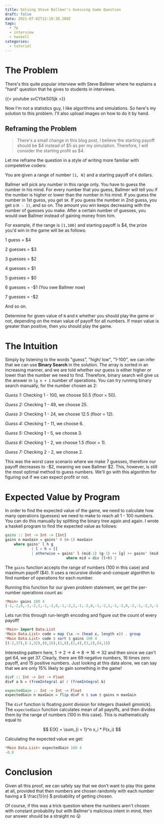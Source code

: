 ```yaml
---
title: Solving Steve Ballmer's Guessing Game Question
draft: false
date: 2021-07-02T12:19:38.209Z
tags:
  - fp
  - interview
  - haskell
categories:
  - tutorial
---
```

# The Problem

There's this quite popular interview with Steve Ballmer where he explains a "hard" question that he gives to students in interviews.

{{< youtube svCYbkS0Sjk >}}

Now I'm not a statistics guy, I like algorithms and simulations. So here's my solution to this problem. I'll also upload images on how to do it by hand.

## Reframing the Problem

> There's a small change in this blog post, I believe the starting payoff should be \$4 instead of $5 as per my simulation. Therefore, I will consider the starting profit as \$4.

Let me reframe the question in a style of writing more familiar with competetive coders:

You are given a range of number `[1, N]` and a starting payoff of `K` dollars.

Ballmer will pick any number in this range only. You have to guess the number in his mind. For every number that you guess, Ballmer will tell you if the number is higher or lower than the number in his mind. If you guess the number in 1st guess, you get `$K`. If you guess the number in 2nd guess, you get `$(K - 1)`, and so on. The amount you win keeps decreasing with the number of guesses you make. After a certain number of guesses, you would owe Ballmer instead of gaining money from him.

For example, if the range is `[1,100]` and starting payoff is \$4, the prize you'd win in the game will be as follows:

1 guess = \$4

2 guesses = \$3

3 guesses = \$2

4 guesses = \$1

5 guesses = \$0

6 guesses = -\$1 (You owe Ballmer now)

7 guesses = -\$2

And so on.

Determine for given value of `N` and `K` whether you should play the game or not, depending on the mean value of payoff for all numbers. If mean value is greater than positive, then you should play the game.

# The Intuition

Simply by listening to the words "guess", "high/ low", "1-100", we can infer that we can use **Binary Search** in the solution. The array is sorted in an increasing manner, and we are told whether our guess is either higher or lower than the number we need to find. Therefore, binary search will give us the answer in `lg n + 1` number of operations. You can try running binary search manually, for the number chosen as 2:

*Guess 1:* Checking 1 - 100, we choose 50.5 (floor = 50).

*Guess 2:* Checking 1 - 49, we choose 25.

*Guess 3:* Checking 1 - 24, we choose 12.5 (floor = 12).

*Guess 4:* Checking 1 - 11, we choose 6.

*Guess 5:* Checking 1 - 5, we choose 3.

*Guess 6:* Checking 1 - 2, we choose 1.5 (floor = 1).

*Guess 7:* Checking 2 - 2, we choose 2.

This was the worst case scenario where we make 7 guesses, therefore our payoff decreases to -$2, meaning we owe Ballmer $2. This, however, is still the most optimal method to guess numbers. We'll go with this algorithm for figuring out if we can expect profit or not.

# Expected Value by Program

In order to find the expected value of the game, we need to calculate how many operations (guesses) we need to make to reach all 1 - 100 numbers. You can do this manually by splitting the binary tree again and again. I wrote a haskell program to find the expected value as follows:

```haskell
gains :: Int -> Int -> [Int]
gains n maxGain = gains' 0 (n-1) maxGain
    where gains' l h g
            | l > h = []
            | otherwise = gains' l (mid-1) (g-1) ++ [g] ++ gains' (mid+1) h (g-1)
                            where mid = div (l+h) 2
```

The `gains` function accepts the range of numbers (100 in this case) and maximum payoff ($4). It uses a recursive divide-and-conquer algorithm to find number of operations for each number.

Running this function for our given problem statement, we get the per-number operations count as:

```haskell
*Main> gains 100 4
[-1,-2,0,-1,-2,1,-1,-2,0,-1,-2,2,-1,-2,0,-1,-2,1,-1,-2,0,-2,-1,-2,3,-1,-2,0,-1,-2,1,-1,-2,0,-1,-2,2,-1,-2,0,-1,-2,1,-1,-2,0,-2,-1,-2,4,-1,-2,0,-1,-2,1,-1,-2,0,-1,-2,2,-1,-2,0,-1,-2,1,-1,-2,0,-2,-1,-2,3,-1,-2,0,-1,-2,1,-1,-2,0,-2,-1,-2,2,-1,-2,0,-1,-2,1,-1,-2,0,-2,-1,-2]
```

Lets run this through run-length encoding and figure out the count of every payoff!

```haskell
*Main> import Data.List
*Main Data.List> code = map (\x -> (head x, length x)) . group
*Main Data.List> code $ sort $ gains 100 4
[(-2,37),(-1,32),(0,16),(1,8),(2,4),(3,2),(4,1)]
```

Interesting pattern here, 1 -> 2 -> 4 -> 8 -> 16 -> 32 and then since we can't get 64, we get 37. Clearly, there are 69 negative numbers, 16 times zero payoff, and 15 positive numbers. Just looking at this data alone, we can say that we are only 15% likely to gain something in the game!

```haskell
divF :: Int -> Int -> Float
divF a b = (fromIntegral a) / (fromIntegral b)

expectedGain :: Int -> Int -> Float
expectedGain n maxGain = flip divF n $ sum $ gains n maxGain
```

The `divF` function is floating point division for integers (haskell gimmick). The `expectedGain` function calculates mean of all payoffs, and then divides them by the range of numbers (100 in this case). This is mathematically equal to

$$ E(X) = \sum_{i = 1}^n x_i * P(x_i) $$

Calculating the expected value we get:

```haskell
*Main Data.List> expectedGain 100 4
-0.8
```

# Conclusion

Given all this proof, we can safely say that we don't want to play this game at all, provided that then numbers are chosen randomly with each number having a $ \frac{1}{n} $ probability of getting chosen.

Of course, if this was a trick question where the numbers aren't chosen with constant probability but with Ballmer's malicious intent in mind, then our answer should be a straight no 😛